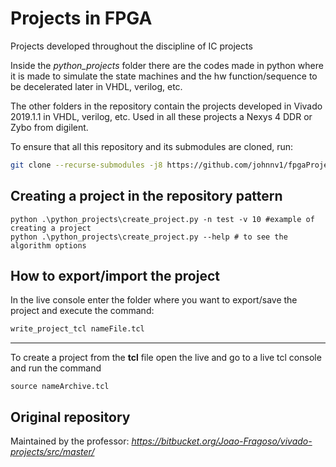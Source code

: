 # Projects in FPGA
Projects developed throughout the discipline of IC projects

Inside the *python_projects* folder there are the codes made in python where it is made to simulate the state machines and the hw function/sequence to be decelerated later in VHDL, verilog, etc.

The other folders in the repository contain the projects developed in Vivado 2019.1.1 in VHDL, verilog, etc. Used in all these projects a Nexys 4 DDR or Zybo from digilent.


To ensure that all this repository and its submodules are cloned, run:

```bash
git clone --recurse-submodules -j8 https://github.com/johnnv1/fpgaProjects.git
```

## Creating a project in the repository pattern

```Bash.
python .\python_projects\create_project.py -n test -v 10 #example of creating a project
python .\python_projects\create_project.py --help # to see the algorithm options
```

## How to export/import the project
In the live console enter the folder where you want to export/save the project and execute the command:

```bash
write_project_tcl nameFile.tcl
```


--------

To create a project from the **tcl** file open the live and go to a live tcl console and run the command

```Bash.
source nameArchive.tcl
```


## Original repository

Maintained by the professor: *https://bitbucket.org/Joao-Fragoso/vivado-projects/src/master/*